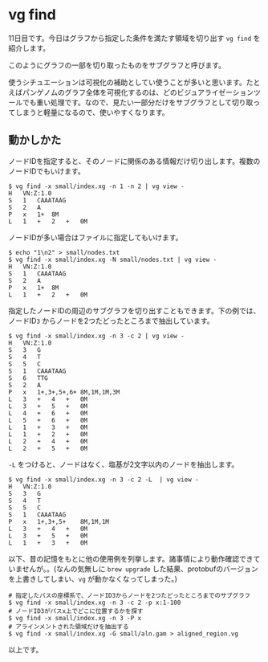 # vg find

11日目です。今日はグラフから指定した条件を満たす領域を切り出す `vg find` を紹介します。

このようにグラフの一部を切り取ったものをサブグラフと呼びます。



使うシチュエーションは可視化の補助としてい使うことが多いと思います。たとえばパンゲノムのグラフ全体を可視化するのは、どのビジュアライゼーションツールでも重い処理です。なので、見たい一部分だけをサブグラフとして切り取ってしまうと軽量になるので、使いやすくなります。

## 動かしかた

ノードIDを指定すると、そのノードに関係のある情報だけ切り出します。複数のノードIDでもいけます。

```shell
$ vg find -x small/index.xg -n 1 -n 2 | vg view -
H	VN:Z:1.0
S	1	CAAATAAG
S	2	A
P	x	1+	8M
L	1	+	2	+	0M
```



ノードIDが多い場合はファイルに指定してもいけます。

```shell
$ echo "1\n2" > small/nodes.txt
$ vg find -x small/index.xg -N small/nodes.txt | vg view -
H	VN:Z:1.0
S	1	CAAATAAG
S	2	A
P	x	1+	8M
L	1	+	2	+	0M
```



指定したノードIDの周辺のサブグラフを切り出すこともできます。下の例では、ノードID`3` からノードを2つたどったところまで抽出しています。

```shell
$ vg find -x small/index.xg -n 3 -c 2 | vg view -
H	VN:Z:1.0
S	3	G
S	4	T
S	5	C
S	1	CAAATAAG
S	6	TTG
S	2	A
P	x	1+,3+,5+,6+	8M,1M,1M,3M
L	3	+	4	+	0M
L	3	+	5	+	0M
L	4	+	6	+	0M
L	5	+	6	+	0M
L	1	+	3	+	0M
L	1	+	2	+	0M
L	2	+	4	+	0M
L	2	+	5	+	0M
```



`-L` をつけると、ノードはなく、塩基が2文字以内のノードを抽出します。

```shell
$ vg find -x small/index.xg -n 3 -c 2 -L  | vg view -
H	VN:Z:1.0
S	3	G
S	4	T
S	5	C
S	1	CAAATAAG
P	x	1+,3+,5+	8M,1M,1M
L	3	+	4	+	0M
L	3	+	5	+	0M
L	1	+	3	+	0M
```



以下、昔の記憶をもとに他の使用例を列挙します。諸事情により動作確認できていませんが。。(なんの気無しに `brew upgrade` した結果、protobufのバージョンを上書きしてしまい、`vg` が動かなくなってしまった。)

```shell
# 指定したパスの座標系で、ノードID3からノードを2つたどったところまでのサブグラフ
$ vg find -x small/index.xg -n 3 -c 2 -p x:1-100
# ノードID3がパスx上でどこに位置するかを探す
$ vg find -x small/index.xg -n 3 -P x 
# アラインメントされた領域だけを抽出する
$ vg find -x small/index.xg -G small/aln.gam > aligned_region.vg
```



以上です。